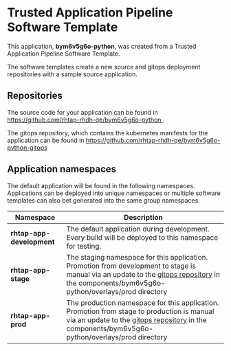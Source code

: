 # Trusted Application Pipeline Software Template

This application, **bym6v5g6o-python**, was created from a Trusted Application Pipeline Software Template.

The software templates create a new source and gitops deployment repositories with a sample source application. 

## Repositories

The source code for your application can be found in [https://github.com/rhtap-rhdh-qe/bym6v5g6o-python ](https://github.com/rhtap-rhdh-qe/bym6v5g6o-python ).
 
The gitops repository, which contains the kubernetes manifests for the application can be found in 
[https://github.com/rhtap-rhdh-qe/bym6v5g6o-python-gitops ](https://github.com/rhtap-rhdh-qe/bym6v5g6o-python-gitops ) 

## Application namespaces 

The default application will be found in the following namespaces. Applications can be deployed into unique namespaces or multiple software templates can also bet generated into the same group namespaces.  

|  Namespace   |  Description   |  
| -------- | -------- |   
| **rhtap-app-development** | The default application during development. Every build will be deployed to this namespace for testing. | 
| **rhtap-app-stage** | The staging namespace for this application. Promotion from development to stage is manual via an update to the [gitops repository](https://github.com/rhtap-rhdh-qe/bym6v5g6o-python-gitops ) in the components/bym6v5g6o-python/overlays/prod directory |  
| **rhtap-app-prod** | The production namespace for this application. Promotion from stage to production is manual via an update to the [gitops repository](https://github.com/rhtap-rhdh-qe/bym6v5g6o-python-gitops ) in the components/bym6v5g6o-python/overlays/prod directory | 